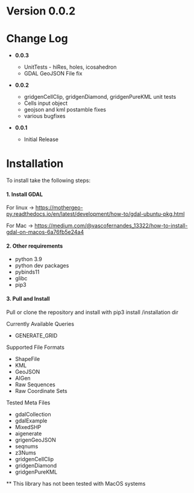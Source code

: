 # Version 0.0.2
# Change Log

- **0.0.3**
  - UnitTests - hiRes, holes, icosahedron
  - GDAL GeoJSON File fix

- **0.0.2**
    - gridgenCellClip, gridgenDiamond, gridgenPureKML unit tests
    - Cells input object
    - geojson and kml postamble fixes
    - various bugfixes


- **0.0.1** 
  - Initial Release


# Installation

To install take the following steps:

#### 1. Install GDAL
For linux -> https://mothergeo-py.readthedocs.io/en/latest/development/how-to/gdal-ubuntu-pkg.html

For Mac -> https://medium.com/@vascofernandes_13322/how-to-install-gdal-on-macos-6a76fb5e24a4

#### 2. Other requirements

- python 3.9 
- python dev packages
- pybinds11
- glibc
- pip3

#### 3. Pull and Install
Pull or clone the repository and install with pip3 install /installation dir


Currently Available Queries

- GENERATE_GRID

Supported File Formats
- ShapeFile
- KML
- GeoJSON
- AIGen
- Raw Sequences
- Raw Coordinate Sets

Tested Meta Files
- gdalCollection
- gdalExample
- MixedSHP
- aigenerate
- grigenGeoJSON
- seqnums
- z3Nums
- gridgenCellClip
- gridgenDiamond
- gridgenPureKML

** This library has not been tested with MacOS systems